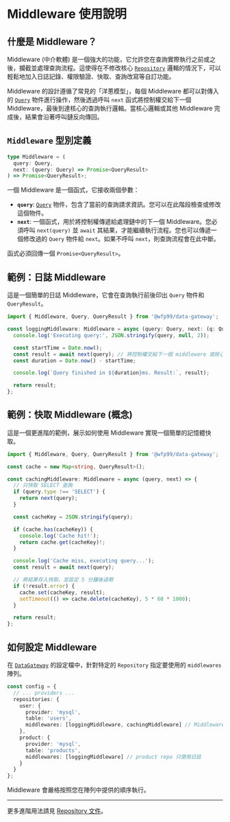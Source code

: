 # Middleware 使用說明

## 什麼是 Middleware？

Middleware (中介軟體) 是一個強大的功能，它允許您在查詢實際執行之前或之後，攔截並處理查詢流程。這使得在不修改核心 [`Repository`](./repository.md) 邏輯的情況下，可以輕鬆地加入日誌記錄、權限驗證、快取、查詢改寫等自訂功能。

Middleware 的設計遵循了常見的「洋蔥模型」，每個 Middleware 都可以對傳入的 [`Query`](./query-object.md) 物件進行操作，然後透過呼叫 `next` 函式將控制權交給下一個 Middleware，最後到達核心的查詢執行邏輯。當核心邏輯或其他 Middleware 完成後，結果會沿著呼叫鏈反向傳回。

## `Middleware` 型別定義

```typescript
type Middleware = (
  query: Query,
  next: (query: Query) => Promise<QueryResult>
) => Promise<QueryResult>;
```

一個 Middleware 是一個函式，它接收兩個參數：

- **`query`**: [`Query`](./query-object.md) 物件，包含了當前的查詢請求資訊。您可以在此階段檢查或修改這個物件。
- **`next`**: 一個函式，用於將控制權傳遞給處理鏈中的下一個 Middleware。您必須呼叫 `next(query)` 並 `await` 其結果，才能繼續執行流程。您也可以傳遞一個修改過的 `Query` 物件給 `next`。如果不呼叫 `next`，則查詢流程會在此中斷。

函式必須回傳一個 `Promise<QueryResult>`。

## 範例：日誌 Middleware

這是一個簡單的日誌 Middleware，它會在查詢執行前後印出 `Query` 物件和 `QueryResult`。

```typescript
import { Middleware, Query, QueryResult } from '@wfp99/data-gateway';

const loggingMiddleware: Middleware = async (query: Query, next: (q: Query) => Promise<QueryResult>) => {
  console.log('Executing query:', JSON.stringify(query, null, 2));

  const startTime = Date.now();
  const result = await next(query); // 將控制權交給下一個 middleware 或核心查詢邏輯
  const duration = Date.now() - startTime;

  console.log(`Query finished in ${duration}ms. Result:`, result);

  return result;
};
```

## 範例：快取 Middleware (概念)

這是一個更進階的範例，展示如何使用 Middleware 實現一個簡單的記憶體快取。

```typescript
import { Middleware, Query, QueryResult } from '@wfp99/data-gateway';

const cache = new Map<string, QueryResult>();

const cachingMiddleware: Middleware = async (query, next) => {
  // 只快取 SELECT 查詢
  if (query.type !== 'SELECT') {
    return next(query);
  }

  const cacheKey = JSON.stringify(query);

  if (cache.has(cacheKey)) {
    console.log('Cache hit!');
    return cache.get(cacheKey)!;
  }

  console.log('Cache miss, executing query...');
  const result = await next(query);

  // 將結果存入快取，並設定 5 分鐘後過期
  if (!result.error) {
    cache.set(cacheKey, result);
    setTimeout(() => cache.delete(cacheKey), 5 * 60 * 1000);
  }

  return result;
};
```

## 如何設定 Middleware

在 [`DataGateway`](./data-gateway.md) 的設定檔中，針對特定的 `Repository` 指定要使用的 `middlewares` 陣列。

```typescript
const config = {
  // ... providers ...
  repositories: {
    user: {
      provider: 'mysql',
      table: 'users',
      middlewares: [loggingMiddleware, cachingMiddleware] // Middleware 會依照陣列順序執行
    },
    product: {
      provider: 'mysql',
      table: 'products',
      middlewares: [loggingMiddleware] // product repo 只使用日誌
    }
  }
};
```
Middleware 會嚴格按照您在陣列中提供的順序執行。

---

更多進階用法請見 [Repository 文件](./repository.md)。
